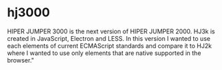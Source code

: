 # hj3000

HIPER JUMPER 3000 is the next version of HIPER JUMPER 2000. HJ3k is created in JavaScript, Electron and LESS. In this version I wanted to use each elements of current ECMAScript standards and compare it to HJ2k where I wanted to use only elements that are native supported in the browser."

